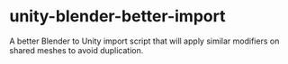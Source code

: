 # unity-blender-better-import

A better Blender to Unity import script that will apply similar modifiers on shared meshes to avoid duplication.
